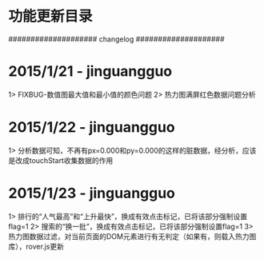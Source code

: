 # 功能更新目录

#################### changelog ####################

# 2015/1/21 - jinguangguo
1> FIXBUG-数值图最大值和最小值的颜色问题
2> 热力图满屏红色数据问题分析

# 2015/1/22 - jinguangguo
1> 分析数据可知，不再有px=0.000和py=0.000的这样的脏数据，经分析，应该是改成touchStart收集数据的作用

# 2015/1/23 - jinguangguo
1> 排行的“人气最高”和“上升最快”，换成有效点击标记，已将该部分强制设置flag=1
2> 搜索的“换一批”，换成有效点击标记，已将该部分强制设置flag=1
3> 热力图数据过滤，对当前页面的DOM元素进行有无判定（如果有，则载入热力图库），rover.js更新
